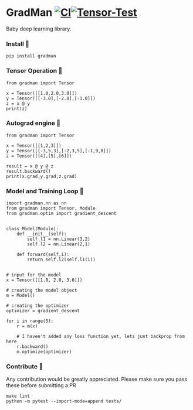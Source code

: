 # GradMan [![CI](https://github.com/tanmoyio/GradMan/actions/workflows/lint.yml/badge.svg)](https://github.com/tanmoyio/GradMan/actions/workflows/lint.yml)[![Tensor-Test](https://github.com/tanmoyio/GradMan/actions/workflows/tensor-test.yml/badge.svg)](https://github.com/tanmoyio/GradMan/actions/workflows/tensor-test.yml)

Baby deep learning library.

### Install 🐤
```
pip install gradman
```

### Tensor Operation 🥚
```python3
from gradman import Tensor

x = Tensor([[1.0,2.0,3.0]])
y = Tensor([[-3.0],[-2.0],[-1.0]])
z = x @ y
print(z)
```

### Autograd engine 🐣
```python3
from gradman import Tensor

x = Tensor([[1,2,3]])
y = Tensor([[-3,5,3],[-2,3,5],[-1,9,8]])
z = Tensor([[4],[5],[6]])

result = x @ y @ z
result.backward()
print(x.grad,y.grad,z.grad) 
```

### Model and Training Loop 🐥
```python3
import gradman.nn as nn
from gradman import Tensor, Module
from gradman.optim import gradient_descent


class Model(Module):
    def __init__(self):
        self.l1 = nn.Linear(3,2)
        self.l2 = nn.Linear(2,1)

    def forward(self,i):
        return self.l2(self.l1(i))


# input for the model
x = Tensor([[1.0, 2.0, 3.0]])

# creating the model object
m = Model()

# creating the optimizer
optimizer = gradient_descent

for i in range(5):
    r = m(x)

    # I haven't added any loss function yet, lets just backprop from here
    r.backward()
    m.optimize(optimizer)
```

### Contribute 🍯
Any contribution would be greatly appreciated. 
Please make sure you pass these before submitting a PR
```
make lint
python -m pytest --import-mode=append tests/
```
